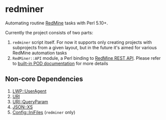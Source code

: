 # redminer

Automating routine [RedMine](http://www.redmine.org) tasks with Perl 5.10+.

Currently the project consists of two parts:

1. `redminer` script itself. For now it supports only creating projects with subprojects
from a given layout, but in the future it's aimed for various RedMine automation tasks
2. `RedMiner::API` module, a Perl binding to [RedMine REST API](http://www.redmine.org/projects/redmine/wiki/Rest_api).
Please refer to [built-in POD documentation](../master/lib/RedMiner/API.pm) for more details

## Non-core Dependencies

1. [LWP::UserAgent](https://metacpan.org/pod/LWP::UserAgent)
2. [URI](https://metacpan.org/pod/URI)
3. [URI::QueryParam](https://metacpan.org/pod/URI::QueryParam)
4. [JSON::XS](https://metacpan.org/pod/JSON::XS)
5. [Config::IniFiles](https://metacpan.org/pod/Config::IniFiles) (`redminer` only)
